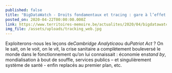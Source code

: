 ```yaml
---
published: false
title: "BigDataWatch - Droits fondamentaux et tracing : gare à l’effet cliquet"
posted_on: 2020-04-22T00:00:00.000Z
link: https://www.territoires-memoire.be/actualites/2020/04/bigdatawatch-droits-fondamentaux-et-tracing-gare-a-l-effet-cliquet/
img_file: /assets/uploads/tracking_web.jpg
---
```

Exploiterons-nous les leçons de*Cambridge Analytica*ou du*Patriot Act* ? On le sait, on le voit, on le vit, la crise sanitaire a complètement bouleversé le monde dans le fonctionnement qu’on lui connaissait : économie en*stand by*, mondialisation à bout de souffle, services publics – et singulièrement système de santé - enfin replacés au premier plan, etc.